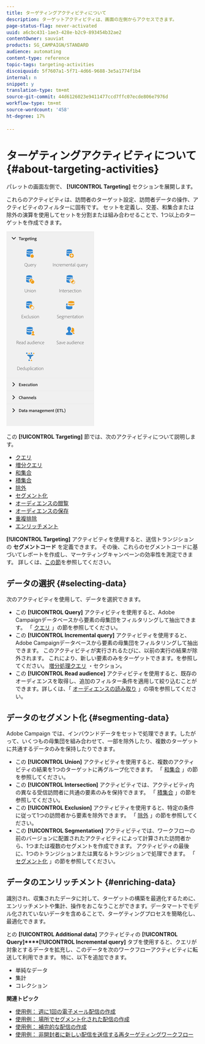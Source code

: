 ```yaml
---
title: ターゲティングアクティビティについて
description: ターゲットアクティビティは、画面の左側からアクセスできます。
page-status-flag: never-activated
uuid: a6cbc431-1ae3-428e-b2c9-893454b32ae2
contentOwner: sauviat
products: SG_CAMPAIGN/STANDARD
audience: automating
content-type: reference
topic-tags: targeting-activities
discoiquuid: 5f7607a1-5f71-4d66-9688-3e5a1774f1b4
internal: n
snippet: y
translation-type: tm+mt
source-git-commit: 44d6126023e9411477ccd7ffc07ecde806e7976d
workflow-type: tm+mt
source-wordcount: '458'
ht-degree: 17%

---
```



# ターゲティングアクティビティについて{#about-targeting-activities}

パレットの画面左側で、 **[!UICONTROL Targeting]** セクションを展開します。

これらのアクティビティは、訪問者のターゲット設定、訪問者データの操作、アクティビティのフィルターに固有です。 セットを定義し、交差、和集合または除外の演算を使用してセットを分割または組み合わせることで、1つ以上のターゲットを作成できます。

![](assets/wkf_targeting_activities.png)

この **[!UICONTROL Targeting]** 節では、次のアクティビティについて説明します。

* [クエリ](../../automating/using/query.md)
* [増分クエリ](../../automating/using/incremental-query.md)
* [和集合](../../automating/using/union.md)
* [積集合](../../automating/using/intersection.md)
* [除外](../../automating/using/exclusion.md)
* [セグメント化](../../automating/using/segmentation.md)
* [オーディエンスの閲覧](../../automating/using/read-audience.md)
* [オーディエンスの保存](../../automating/using/save-audience.md)
* [重複排除](../../automating/using/deduplication.md)
* [エンリッチメント](../../automating/using/enrichment.md)

**[!UICONTROL Targeting]** アクティビティを使用すると、送信トランジションの **セグメントコード** を定義できます。 その後、これらのセグメントコードに基づいてレポートを作成し、マーケティングキャンペーンの効率性を測定できます。 詳しくは、[この節](../../reporting/using/creating-a-report-workflow-segment.md)を参照してください。

## データの選択 {#selecting-data}

次のアクティビティを使用して、データを選択できます。

* この **[!UICONTROL Query]** アクティビティを使用すると、Adobe Campaignデータベースから要素の母集団をフィルタリングして抽出できます。 「 [クエリ](../../automating/using/query.md) 」の節を参照してください。
* この **[!UICONTROL Incremental query]** アクティビティを使用すると、Adobe Campaignデータベースから要素の母集団をフィルタリングして抽出できます。 このアクティビティが実行されるたびに、以前の実行の結果が除外されます。 これにより、新しい要素のみをターゲットできます。を参照してください。 [増分処理クエリ](../../automating/using/incremental-query.md) ・セクション。
* この **[!UICONTROL Read audience]** アクティビティを使用すると、既存のオーディエンスを取得し、追加のフィルター条件を適用して絞り込むことができます。詳しくは、「 [オーディエンスの読み取り](../../automating/using/read-audience.md) 」の項を参照してください。

## データのセグメント化 {#segmenting-data}

Adobe Campaign では、インバウンドデータをセットで処理できます。したがって、いくつもの母集団を組み合わせて、一部を除外したり、複数のターゲットに共通するデータのみを保持したりできます。

* この **[!UICONTROL Union]** アクティビティを使用すると、複数のアクティビティの結果を1つのターゲットに再グループ化できます。 「 [和集合](../../automating/using/union.md) 」の節を参照してください。
* この **[!UICONTROL Intersection]** アクティビティでは、アクティビティ内の異なる受信訪問者に共通の要素のみを保持できます。 「 [積集合](../../automating/using/intersection.md) 」の節を参照してください。
* この **[!UICONTROL Exclusion]** アクティビティを使用すると、特定の条件に従って1つの訪問者から要素を除外できます。 「 [除外](../../automating/using/exclusion.md) 」の節を参照してください。
* この **[!UICONTROL Segmentation]** アクティビティでは、ワークフローの前のバージョンに配置されたアクティビティによって計算された訪問者から、1つまたは複数のセグメントを作成できます。 アクティビティの最後に、1つのトランジションまたは異なるトランジションで処理できます。 「 [セグメント化](../../automating/using/segmentation.md) 」の節を参照してください。

## データのエンリッチメント {#enriching-data}

識別され、収集されたデータに対して、ターゲットの構築を最適化するために、エンリッチメントや集計、操作をおこなうことができます。データマートでモデル化されていないデータを含めることで、ターゲティングプロセスを簡略化し、最適化できます。

との **[!UICONTROL Additional data]** アクティビティの **[!UICONTROL Query]****[!UICONTROL Incremental query]** タブを使用すると、クエリが対象とするデータを拡充し、このデータを次のワークフローアクティビティに転送して利用できます。 特に、以下を追加できます。

* 単純なデータ
* 集計
* コレクション

**関連トピック**

* [使用例： 週に1回の電子メール配信の作成](../../automating/using/workflow-weekly-offer.md)
* [使用例： 場所でセグメント化された配信の作成](../../automating/using/workflow-segmentation-location.md)
* [使用例： 補完的な配信の作成](../../automating/using/workflow-created-query-with-complement.md)
* [使用例： 非開封者に新しい配信を送信する再ターゲティングワークフロー](../../automating/using/workflow-cross-channel-retargeting.md)
